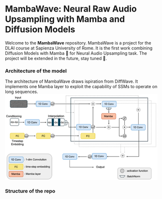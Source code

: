 # MambaWave: Neural Raw Audio Upsampling with Mamba and Diffusion Models

Welcome to the **MambaWave** repository. 
MambaWave is a project for the DLAI course at Sapienza University of Rome. It is the first work combining Diffusion Models with Mamba 🐍 for Neural Audio Upsampling task. The project will be extended in the future, stay tuned 👀.


### Architecture of the model

The architecture of MambaWave draws ispiration from DiffWave. It implements one Mamba layer to exploit the capability of SSMs to operate on long sequences.
![Diagramma del progetto](MambaWave.png)

### Structure of the repo

